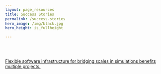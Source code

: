 ```yaml
---
layout: page_resources
title: Success Stories
permalink: /success-stories
hero_image: /img/black.jpg
hero_height: is_fullheight

---
```

<br><br>

[Flexible software infrastructure for bridging scales in simulations benefits multiple projects.](/success-stories/stories/flexible-infrastructure)